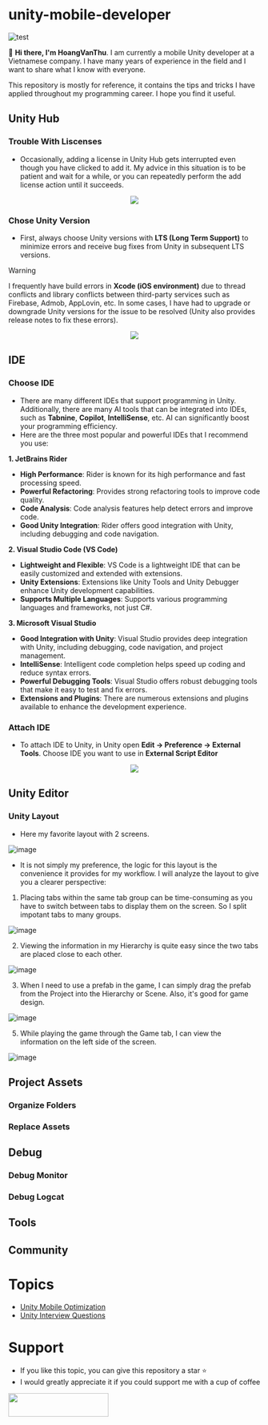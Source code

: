 # unity-mobile-developer

![test](https://github.com/GuardianOfGods/unity-mobile-developer/assets/52252046/23f0027f-91f7-4e1b-8dc6-d7891ee60c04)

👋 **Hi there, I'm HoangVanThu**. I am currently a mobile Unity developer at a Vietnamese company. I have many years of experience in the field and I want to share what I know with everyone. 

This repository is mostly for reference, it contains the tips and tricks I have applied throughout my programming career. I hope you find it useful.

## Unity Hub
### Trouble With Liscenses
- Occasionally, adding a license in Unity Hub gets interrupted even though you have clicked to add it. My advice in this situation is to be patient and wait for a while, or you can repeatedly perform the add license action until it succeeds.

<div align="center">
<img src="https://github.com/GuardianOfGods/unity-mobile-developer/assets/52252046/1f87bd2f-bee1-4b51-9d8e-1a2d2d360f0a">
</div>

### Chose Unity Version
- First, always choose Unity versions with **LTS (Long Term Support)** to minimize errors and receive bug fixes from Unity in subsequent LTS versions.

> [!WARNING] 
> I frequently have build errors in **Xcode (iOS environment)** due to thread conflicts and library conflicts between third-party services such as Firebase, Admob, AppLovin, etc. In some cases, I have had to upgrade or downgrade Unity versions for the issue to be resolved (Unity also provides release notes to fix these errors).

<div align="center">
<img src="https://github.com/GuardianOfGods/unity-mobile-developer/assets/52252046/e830998e-a1ba-4a2c-8dbe-ac1a75ffe809">
</div>

## IDE
### Choose IDE
- There are many different IDEs that support programming in Unity. Additionally, there are many AI tools that can be integrated into IDEs, such as **Tabnine**, **Copilot**, **IntelliSense**, etc. AI can significantly boost your programming efficiency.
- Here are the three most popular and powerful IDEs that I recommend you use:
  
**1. JetBrains Rider**
- **High Performance**: Rider is known for its high performance and fast processing speed.
- **Powerful Refactoring**: Provides strong refactoring tools to improve code quality.
- **Code Analysis**: Code analysis features help detect errors and improve code.
- **Good Unity Integration**: Rider offers good integration with Unity, including debugging and code navigation.
  
**2. Visual Studio Code (VS Code)**
- **Lightweight and Flexible**: VS Code is a lightweight IDE that can be easily customized and extended with extensions.
- **Unity Extensions**: Extensions like Unity Tools and Unity Debugger enhance Unity development capabilities.
- **Supports Multiple Languages**: Supports various programming languages and frameworks, not just C#.
  
**3. Microsoft Visual Studio**
- **Good Integration with Unity**: Visual Studio provides deep integration with Unity, including debugging, code navigation, and project management.
- **IntelliSense**: Intelligent code completion helps speed up coding and reduce syntax errors.
- **Powerful Debugging Tools**: Visual Studio offers robust debugging tools that make it easy to test and fix errors.
- **Extensions and Plugins**: There are numerous extensions and plugins available to enhance the development experience.

### Attach IDE

- To attach IDE to Unity, in Unity open **Edit -> Preference -> External Tools**. Choose IDE you want to use in **External Script Editor**

<div align="center">
<img src="https://github.com/GuardianOfGods/unity-mobile-developer/assets/52252046/e3972714-fda1-45d0-90bd-6fccba3e1634">
</div>

## Unity Editor
### Unity Layout

- Here my favorite layout with 2 screens.

![image](https://github.com/GuardianOfGods/unity-mobile-developer/assets/52252046/8593ee7b-3ebc-4334-a361-111b08f9f62e)

- It is not simply my preference, the logic for this layout is the convenience it provides for my workflow. I will analyze the layout to give you a clearer perspective:
1. Placing tabs within the same tab group can be time-consuming as you have to switch between tabs to display them on the screen. So I split impotant tabs to many groups.
    
![image](https://github.com/GuardianOfGods/unity-mobile-developer/assets/52252046/a5f87488-def2-4914-ac43-b1777e0fb399)

2. Viewing the information in my Hierarchy is quite easy since the two tabs are placed close to each other.

![image](https://github.com/GuardianOfGods/unity-mobile-developer/assets/52252046/9ccbfdd3-6175-4f7d-8a81-2993e3d7eb30)


3. When I need to use a prefab in the game, I can simply drag the prefab from the Project into the Hierarchy or Scene. Also, it's good for game design.

![image](https://github.com/GuardianOfGods/unity-mobile-developer/assets/52252046/dd2b1305-cab1-4afa-b32b-19dccf0fbd45)


5. While playing the game through the Game tab, I can view the information on the left side of the screen.

![image](https://github.com/GuardianOfGods/unity-mobile-developer/assets/52252046/7126b3ef-cb88-4980-8657-4efc0a0c51d2)


## Project Assets

### Organize Folders

### Replace Assets

## Debug
### Debug Monitor

### Debug Logcat

## Tools

## Community

# Topics
- [Unity Mobile Optimization](https://github.com/GuardianOfGods/unity-interview-questions)
- [Unity Interview Questions](https://github.com/GuardianOfGods/unity-interview-questions)

# Support
- If you like this topic, you can give this repository a star ⭐
- I would greatly appreciate it if you could support me with a cup of coffee
<a href="https://www.buymeacoffee.com/HoangVanThu">
  <img src="https://www.the3rdsequence.com/texturedb/images/donate/buymeacoffee.svg" width="200" height="47"/>
</a>
